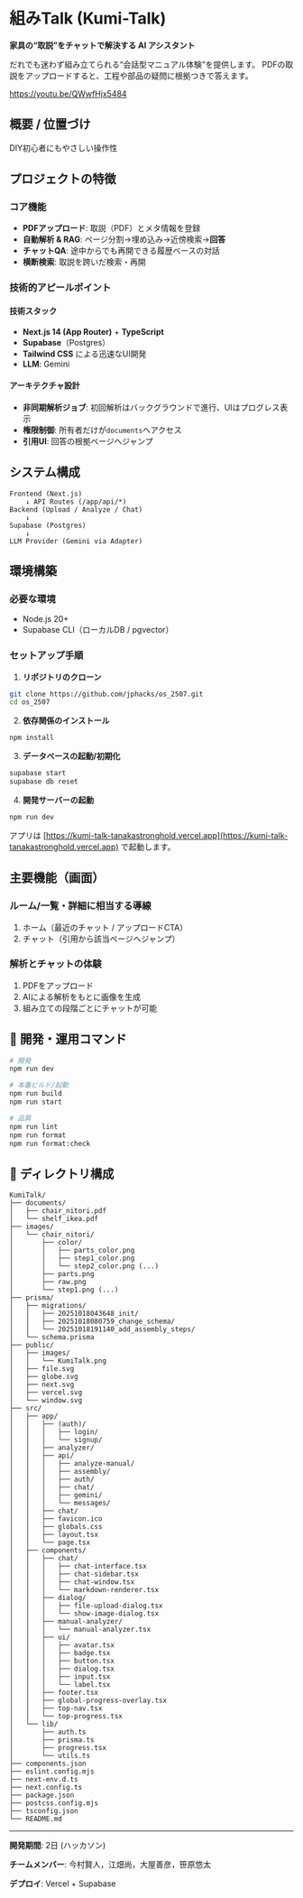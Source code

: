 # 組みTalk (Kumi-Talk)

**家具の“取説”をチャットで解決する AI アシスタント**

だれでも迷わず組み立てられる“会話型マニュアル体験”を提供します。
PDFの取説をアップロードすると、工程や部品の疑問に根拠つきで答えます。

https://youtu.be/QWwfHjx5484

## 概要 / 位置づけ

DIY初心者にもやさしい操作性

## プロジェクトの特徴

### コア機能

* **PDFアップロード**: 取説（PDF）とメタ情報を登録
* **自動解析 & RAG**: ページ分割→埋め込み→近傍検索→**回答**
* **チャットQA**: 途中からでも再開できる履歴ベースの対話
* **横断検索**: 取説を跨いだ検索・再開

### 技術的アピールポイント

#### 技術スタック

* **Next.js 14 (App Router)** + **TypeScript**
* **Supabase**（Postgres）
* **Tailwind CSS** による迅速なUI開発
* **LLM**: Gemini

#### アーキテクチャ設計

* **非同期解析ジョブ**: 初回解析はバックグラウンドで進行、UIはプログレス表示
* **権限制御**: 所有者だけが`documents`へアクセス
* **引用UI**: 回答の根拠ページへジャンプ

## システム構成

```
Frontend (Next.js)
    ↓ API Routes (/app/api/*)
Backend (Upload / Analyze / Chat)
    ↓
Supabase (Postgres)
    ↓
LLM Provider (Gemini via Adapter)
```

## 環境構築

### 必要な環境

* Node.js 20+
* Supabase CLI（ローカルDB / pgvector）

### セットアップ手順

1. **リポジトリのクローン**

```bash
git clone https://github.com/jphacks/os_2507.git
cd os_2507
```

2. **依存関係のインストール**

```bash
npm install
```

3. **データベースの起動/初期化**

```bash
supabase start
supabase db reset
```

4. **開発サーバーの起動**

```bash
npm run dev
```

アプリは [https://kumi-talk-tanakastronghold.vercel.app](https://kumi-talk-tanakastronghold.vercel.app) で起動します。

## 主要機能（画面）

### ルーム/一覧・詳細に相当する導線

1. ホーム（最近のチャット / アップロードCTA）
2. チャット（引用から該当ページへジャンプ）

### 解析とチャットの体験

1. PDFをアップロード
2. AIによる解析をもとに画像を生成
3. 組み立ての段階ごとにチャットが可能

## 🔧 開発・運用コマンド

```bash
# 開発
npm run dev

# 本番ビルド/起動
npm run build
npm run start

# 品質
npm run lint
npm run format
npm run format:check
```

## 📁 ディレクトリ構成

```
KumiTalk/
├── documents/
│   ├── chair_nitori.pdf
│   └── shelf_ikea.pdf
├── images/
│   └── chair_nitori/
│       ├── color/
│       │   ├── parts_color.png
│       │   ├── step1_color.png
│       │   └── step2_color.png (...)
│       ├── parts.png
│       ├── raw.png
│       └── step1.png (...)
├── prisma/
│   ├── migrations/
│   │   ├── 20251018043648_init/
│   │   ├── 20251018080759_change_schema/
│   │   └── 20251018191140_add_assembly_steps/
│   └── schema.prisma
├── public/
│   ├── images/
│   │   └── KumiTalk.png
│   ├── file.svg
│   ├── globe.svg
│   ├── next.svg
│   ├── vercel.svg
│   └── window.svg
├── src/
│   ├── app/
│   │   ├── (auth)/
│   │   │   ├── login/
│   │   │   └── signup/
│   │   ├── analyzer/
│   │   ├── api/
│   │   │   ├── analyze-manual/
│   │   │   ├── assembly/
│   │   │   ├── auth/
│   │   │   ├── chat/
│   │   │   ├── gemini/
│   │   │   └── messages/
│   │   ├── chat/
│   │   ├── favicon.ico
│   │   ├── globals.css
│   │   ├── layout.tsx
│   │   └── page.tsx
│   ├── components/
│   │   ├── chat/
│   │   │   ├── chat-interface.tsx
│   │   │   ├── chat-sidebar.tsx
│   │   │   ├── chat-window.tsx
│   │   │   └── markdown-renderer.tsx
│   │   ├── dialog/
│   │   │   ├── file-upload-dialog.tsx
│   │   │   └── show-image-dialog.tsx
│   │   ├── manual-analyzer/
│   │   │   └── manual-analyzer.tsx
│   │   ├── ui/
│   │   │   ├── avatar.tsx
│   │   │   ├── badge.tsx
│   │   │   ├── button.tsx
│   │   │   ├── dialog.tsx
│   │   │   ├── input.tsx
│   │   │   └── label.tsx
│   │   ├── footer.tsx
│   │   ├── global-progress-overlay.tsx
│   │   ├── top-nav.tsx
│   │   └── top-progress.tsx
│   └── lib/
│       ├── auth.ts
│       ├── prisma.ts
│       ├── progress.tsx
│       └── utils.ts
├── components.json
├── eslint.config.mjs
├── next-env.d.ts
├── next.config.ts
├── package.json
├── postcss.config.mjs
├── tsconfig.json
└── README.md
```
---

**開発期間**: 2日 (ハッカソン)

**チームメンバー**: 今村賢人，江畑尚，大屋善彦，笹原悠太

**デプロイ**: Vercel + Supabase
